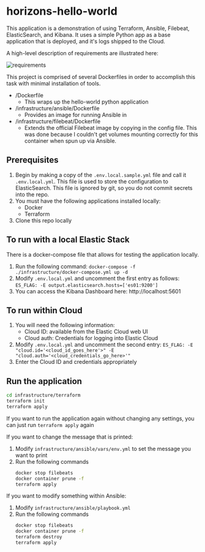 # horizons-hello-world

This application is a demonstration of using Terraform, Ansible, Filebeat, ElasticSearch, and Kibana. It uses a simple Python app as a base application that is deployed, and it's logs shipped to the Cloud.

A high-level description of requirements are illustrated here:

![requirements](./hello-world-stories.png)

This project is comprised of several Dockerfiles in order to accomplish this task with minimal installation of tools.

* /Dockerfile
  * This wraps up the hello-world python application
* /infrastructure/ansible/Dockerfile
  * Provides an image for running Ansible in
* /infrastructure/filebeat/Dockerfile
  * Extends the official Filebeat image by copying in the config file. This was done because I couldn't get volumes mounting correctly for this container when spun up via Ansible.

## Prerequisites

1. Begin by making a copy of the `.env.local.sample.yml` file and call it `.env.local.yml`. This file is used to store the
   configuration to ElasticSearch. This file is ignored by git, so you do not commit secrets into the repo.
1. You must have the following applications installed locally:
   - Docker
   - Terraform
1. Clone this repo locally

## To run with a local Elastic Stack

There is a docker-compose file that allows for testing the application locally.

1. Run the following command:
   `docker-compose -f ./infrastructure/docker-compose.yml up -d`
1. Modify `.env.local.yml` and uncomment the first entry as follows:
   `ES_FLAG: -E output.elasticsearch.hosts=['es01:9200']`
1. You can access the Kibana Dashboard here: http://localhost:5601

## To run within Cloud

1. You will need the following information:
   * Cloud ID: available from the Elastic Cloud web UI
   * Cloud auth: Credentials for logging into Elastic Cloud
1. Modify `.env.local.yml` and uncomment the second entry:
   `ES_FLAG: -E "cloud.id='<cloud_id_goes_here'>" -E "cloud.auth='<cloud_credentials_go_here>'"`
1. Enter the Cloud ID and credentials appropriately

## Run the application

```bash
cd infrastructure/terraform
terraform init
terraform apply
```

If you want to run the application again without changing any settings, you can just run `terraform apply` again

If you want to change the message that is printed:
1. Modify `infrastructure/ansible/vars/env.yml` to set the message you want to print
1. Run the following commands
   ```bash
   docker stop filebeats
   docker container prune -f
   terraform apply
   ```

If you want to modify something within Ansible:
1. Modify `infrastructure/ansible/playbook.yml`
1. Run the following commands
   ```bash
   docker stop filebeats
   docker container prune -f
   terraform destroy
   terraform apply
   ```
